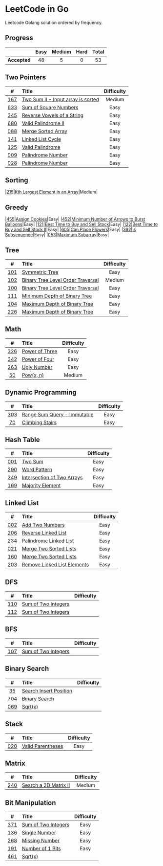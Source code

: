 # LeetCode in Go

Leetcode Golang solution ordered by frequency.

## Progress

|     |Easy|Medium|Hard|Total|
|:---:|:---:|:---:|:---:|:---:|
|**Accepted**|48|5|0|53|

## Two Pointers

|#|Title|Difficulty|
|:-:|:-|:-: |
|[167](https://leetcode.com/problems/two-sum-ii-input-array-is-sorted/)|[Two Sum II - Input array is sorted](./leetcode/0102-binary-tree-level-order-traversal)|Medium|
|[633](https://leetcode.com/problems/sum-of-square-numbers/)|[Sum of Square Numbers](./leetcode/0633-sum-of-square-numbers)|Easy|
|[345](https://leetcode.com/problems/reverse-vowels-of-a-string/)|[Reverse Vowels of a String](./leetcode/0345-reverse-vowels-of-a-string)|Easy|
|[680](https://leetcode.com/problems/valid-palindrome-ii/)|[Valid Palindrome II](./leetcode/0680-valid-palindrome-ii)|Easy|
|[088](https://leetcode.com/problems/merge-sorted-array/)|[Merge Sorted Array](./leetcode/0088-merge-sorted-array)|Easy|
|[141](https://leetcode.com/problems/linked-list-cycle/)|[Linked List Cycle](./leetcode/141-linked-list-cycle)|Easy|
|[125](https://leetcode.com/problems/valid-palindrome/)|[Valid Palindrome](./leetcode/0125-valid-palindrome)|Easy|
|[009](https://leetcode.com/problems/palindrome-number/)|[Palindrome Number](./leetcode/0342-power-of-four)|Easy|
|[028](https://leetcode.com/problems/implement-strstr/)|[Palindrome Number](./leetcode/0028-implement-strstr)|Easy|


## Sorting

|[215](https://leetcode.com/problems/kth-largest-element-in-an-array)|[Kth Largest Element in an Array](./leetcode/141-linked-list-cycle)|Medium|

## Greedy

|[455](https://leetcode.com/problems/assign-cookies/)|[Assign Cookies](./leetcode/0455-assign-cookies)|Easy|
|[452](https://leetcode.com/problems/minimum-number-of-arrows-to-burst-balloons/)|[Minimum Number of Arrows to Burst Balloons](./leetcode/0452-minimum-number-of-arrows-to-burst-balloons)|Easy|
|[121](https://leetcode.com/problems/best-time-to-buy-and-sell-stock/)|[Best Time to Buy and Sell Stock](./leetcode/0121-best-time-to-buy-and-sell-stock)|Easy|
|[122](https://leetcode.com/problems/best-time-to-buy-and-sell-stock-ii/)|[Best Time to Buy and Sell Stock II](./leetcode/0122-best-time-to-buy-and-sell-stock-ii)|Easy|
|[605](https://leetcode.com/problems/can-place-flowers/)|[Can Place Flowers](./leetcode/0605-can-place-flowers)|Easy|
|[392](https://leetcode.com/problems/is-subsequence/)|[Is Subsequence](./leetcode/0392-is-subsequence)|Easy|
|[053](https://leetcode.com/problems/maximum-subarray/)|[Maximum Subarray](./leetcode/0053-maximum-subarray)|Easy|

## Tree

|#|Title|Difficulty|
|:-:|:-|:-: |
|[101](https://leetcode.com/problems/symmetric-tree/)|[Symmetric Tree](./leetcode/0102-binary-tree-level-order-traversal)|Easy|
|[102](https://leetcode.com/problems/binary-tree-level-order-traversal/)|[Binary Tree Level Order Traversal](./leetcode/0102-binary-tree-level-order-traversal)|Medium|
|[100](https://leetcode.com/problems/same-tree/)|[Binary Tree Level Order Traversal](./leetcode/0100-same-tree)|Easy|
|[111](https://leetcode.com/problems/minimum-depth-of-binary-tree/)|[Minimum Depth of Binary Tree](./leetcode/0111-minimum-depth-of-binary-tree)|Easy|
|[104](https://leetcode.com/problems/maximum-depth-of-binary-tree/)|[Maximum Depth of Binary Tree](./leetcode/0104-maximum-depth-of-binary-tree)|Easy|
|[226](https://leetcode.com/problems/invert-binary-tree/)|[Maximum Depth of Binary Tree](./leetcode/0226-invert-binary-tree)|Easy|

## Math

|#|Title|Difficulty|
|:-:|:-|:-: |
|[326](https://leetcode.com/problems/power-of-three/)|[Power of Three](./leetcode/0326-power-of-three)|Easy|
|[342](https://leetcode.com/problems/power-of-four/)|[Power of Four](./leetcode/0342-power-of-four)|Easy|
|[263](https://leetcode.com/problems/ugly-number/)|[Ugly Number](./leetcode/0342-power-of-four)|Easy|
|[50](https://leetcode.com/problems/powx-n/)|[Pow(x, n)](./leetcode/0050-powx-n)|Medium|

## Dynamic Programming

|#|Title|Difficulty|
|:-:|:-|:-: |
|[303](https://leetcode.com/problems/range-sum-query-immutable/)|[Range Sum Query - Immutable](./leetcode/0303-range-sum-query)|Easy|
|[70](https://leetcode.com/problems/climbing-stairs/)|[Climbing Stairs](./leetcode/0303-range-sum-query)|Easy|

## Hash Table

|#|Title|Difficulty|
|:-:|:-|:-: |
|[001](https://leetcode.com/problems/two-sum/)|[Two Sum](./leetcode/0001-two-sum)|Easy|
|[290](https://leetcode.com/problems/word-pattern/)|[Word Pattern](./leetcode/0290-word-pattern)|Easy|
|[349](https://leetcode.com/problems/intersection-of-two-arrays/)|[Intersection of Two Arrays](./leetcode/0349-intersection-of-two-arrays)|Easy|
|[169](https://leetcode.com/problems/majority-element/)|[Majority Element](./leetcode/0169-majority-element)|Easy|

## Linked List

|#|Title|Difficulty|
|:-:|:-|:-: |
|[002](https://leetcode.com/problems/add-two-numbers/)|[Add Two Numbers](./leetcode/0002-add-two-numbers)|Easy|
|[206](https://leetcode.com/problems/reverse-linked-list/)|[Reverse Linked List](./leetcode/0206-reverse-linked-list)|Easy|
|[234](https://leetcode.com/problems/palindrome-linked-list/)|[Palindrome Linked List](./leetcode/0234-palindrome-linked-list)|Easy|
|[021](https://leetcode.com/problems/merge-two-sorted-lists/)|[Merge Two Sorted Lists](./leetcode/0021-merge-two-sorted-lists)|Easy|
|[160](https://leetcode.com/problems/intersection-of-two-linked-lists/)|[Merge Two Sorted Lists](./leetcode/0160-intersection-of-two-linked-lists)|Easy|
|[203](https://leetcode.com/problems/remove-linked-list-elements/)|[Remove Linked List Elements](.leetcode/0203-remove-linked-list-elements)|Easy|

## DFS

|#|Title|Difficulty|
|:-:|:-|:-: |
|[110](https://leetcode.com/problems/balanced-binary-tree/)|[Sum of Two Integers](./leetcode/0110-balanced-binary-tree)
|[112](https://leetcode.com/problems/path-sum/)|[Sum of Two Integers](./leetcode/0112-path-sum)

## BFS

|#|Title|Difficulty|
|:-:|:-|:-: |
|[107](https://leetcode.com/problems/binary-tree-level-order-traversal-ii/)|[Sum of Two Integers](./leetcode/0107-binary-tree-level-order-traversal-ii)

## Binary Search

|#|Title|Difficulty|
|:-:|:-|:-: |
|[35](https://leetcode.com/problems/search-insert-position/)|[Search Insert Position](./leetcode/704-binary-search)
|[704](https://leetcode.com/problems/binary-search/)|[Binary Search](./leetcode/704-binary-search)
|[069](https://leetcode.com/problems/sqrtx/)|[Sqrt(x)](./leetcode/069-sqrtx)

## Stack

|#|Title|Difficulty|
|:-:|:-|:-: |
|[020](https://leetcode.com/problems/valid-parentheses/)|[Valid Parentheses](./leetcode/0002-add-two-numbers)|Easy|

## Matrix

|#|Title|Difficulty|
|:-:|:-|:-: |
|[240](https://leetcode.com/problems/search-a-2d-matrix-ii/)|[Search a 2D Matrix II](./leetcode/0240-search-a-2d-matrix-ii)|Medium|

## Bit Manipulation

|#|Title|Difficulty|
|:-:|:-|:-: |
|[371](https://leetcode.com/problems/sum-of-two-integers/)|[Sum of Two Integers](./leetcode/0371-sum-of-two-integers)|Easy|
|[136](https://leetcode.com/problems/single-number/)|[Single Number](./leetcode/0136-single-number)|Easy|
|[268](https://leetcode.com/problems/missing-number/)|[Missing Number](./leetcode/0268-missing-number)|Easy|
|[191](https://leetcode.com/problems/number-of-1-bits/)|[Number of 1 Bits](./leetcode/0191-number-of-1-bits)|Easy|
|[461](https://leetcode.com/problems/hamming-distance/)|[Sqrt(x)](./leetcode/0461-hamming-distance)

